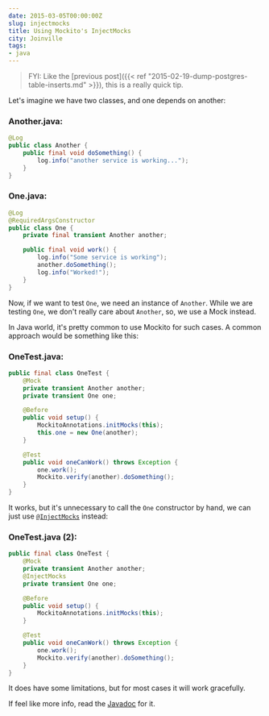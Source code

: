 ```yaml
---
date: 2015-03-05T00:00:00Z
slug: injectmocks
title: Using Mockito's InjectMocks
city: Joinville
tags:
- java
---
```


> FYI: Like the [previous post]({{< ref "2015-02-19-dump-postgres-table-inserts.md" >}}),
> this is a really quick tip.

Let's imagine we have two classes, and one depends on another:

### Another.java:

```java
@Log
public class Another {
    public final void doSomething() {
        log.info("another service is working...");
    }
}
```

### One.java:

```java
@Log
@RequiredArgsConstructor
public class One {
    private final transient Another another;

    public final void work() {
        log.info("Some service is working");
        another.doSomething();
        log.info("Worked!");
    }
}
```

Now, if we want to test `One`, we need an instance of `Another`. While we
are testing `One`, we don't really care about `Another`, so, we use a
Mock instead.

In Java world, it's pretty common to use Mockito for such cases. A common
approach would be something like this:

### OneTest.java:

```java
public final class OneTest {
    @Mock
    private transient Another another;
    private transient One one;

    @Before
    public void setup() {
        MockitoAnnotations.initMocks(this);
        this.one = new One(another);
    }

    @Test
    public void oneCanWork() throws Exception {
        one.work();
        Mockito.verify(another).doSomething();
    }
}
```

It works, but it's unnecessary to call the `One` constructor by hand, we can
just use [`@InjectMocks`][javadoc] instead:

### OneTest.java (2):

```java
public final class OneTest {
    @Mock
    private transient Another another;
    @InjectMocks
    private transient One one;

    @Before
    public void setup() {
        MockitoAnnotations.initMocks(this);
    }

    @Test
    public void oneCanWork() throws Exception {
        one.work();
        Mockito.verify(another).doSomething();
    }
}
```

It does have some limitations, but for most cases it will work gracefully.

If feel like more info, read the [Javadoc][javadoc] for it.

[javadoc]: https://static.javadoc.io/org.mockito/mockito-core/2.5.0/org/mockito/InjectMocks.html

